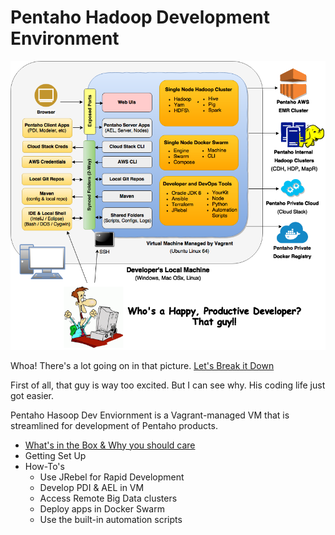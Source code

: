 # Pentaho Hadoop Development Environment

![Arch Diagram](pentaho-hadoop-dev-high-level-diagram.png)


Whoa!  There's a lot going on in that picture.  [Let's Break it Down](wiki/whats-in-the-box.md)

First of all, that guy is way too excited.  But I can see why.  His coding life just got easier.

Pentaho Hasoop Dev Enviornment is a Vagrant-managed VM that is streamlined for development of Pentaho products.

* [What's in the Box & Why you should  care](wiki/whats-in-the-box.md)
* Getting Set Up
* How-To's
  - Use JRebel for Rapid Development
  - Develop PDI & AEL in VM
  - Access Remote Big Data clusters
  - Deploy apps in Docker Swarm
  - Use the built-in automation scripts
